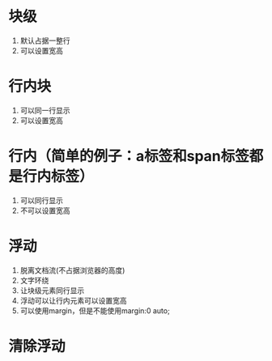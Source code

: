 # 块级
1. 默认占据一整行
2. 可以设置宽高

# 行内块
1. 可以同一行显示
2. 可以设置宽高


# 行内（简单的例子：a标签和span标签都是行内标签）
1. 可以同行显示
2. 不可以设置宽高

# 浮动
1. 脱离文档流(不占据浏览器的高度)
2. 文字环绕
3. 让块级元素同行显示
4. 浮动可以让行内元素可以设置宽高
5. 可以使用margin，但是不能使用margin:0 auto;

# 清除浮动
